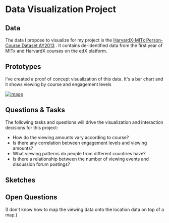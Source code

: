 # Data Visualization Project

## Data

The data I propose to visualize for my project is the [HarvardX-MITx Person-Course Dataset AY2013](https://dataverse.harvard.edu/file.xhtml?persistentId=doi:10.7910/DVN/26147/OCLJIV&version=10.0) . It contains de-identified data from the first year of MITx and HarvardX courses on the edX platform.

## Prototypes

I’ve created a proof of concept visualization of this data. It's a bar chart and it shows viewing by course and engagement levels


[![image](https://user-images.githubusercontent.com/12277937/65547506-992a2b00-dee7-11e9-907b-fe51255146ff.jpg)](https://beta.vizhub.com/sophburke/1f10a1a7bdd64f98a399fc6b11a05bf9)


## Questions & Tasks

The following tasks and questions will drive the visualization and interaction decisions for this project:

 * How do the viewing amounts vary according to course?
 * Is there any correlation between engagement levels and viewing amounts?
 * What viewing patterns do people from different countries have?
 * Is there a relationship between the number of viewing events and discussion forum postings?

## Sketches



## Open Questions

(I don't know how to map the viewing data onto the location data on top of a map.)

